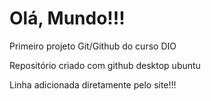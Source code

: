# Olá, Mundo!!!
 Primeiro projeto Git/Github do curso DIO 

 Repositório criado com github desktop ubuntu
 
 Linha adicionada diretamente pelo site!!!
 
